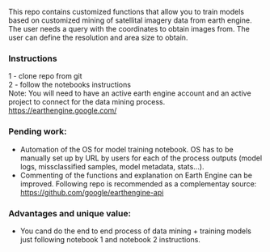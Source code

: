 This repo contains customized functions that allow you to train models based on customized mining of satellital imagery data from earth engine. The user needs a query with the coordinates to obtain images from. The user can define the resolution and area size to obtain.
### **Instructions**
1 - clone repo from git <br>
2 - follow the notebooks instructions <br>
Note: You will need to have an active earth engine account and an active project to connect for the data mining process. https://earthengine.google.com/

### **Pending work:**

- Automation of the OS for model training notebook. OS has to be manually set up by URL by users for each of the process outputs (model logs, missclassified samples, model metadata, stats...).
- Commenting of the functions and explanation on Earth Engine can be improved. Following repo is recommended as a complementay source: https://github.com/google/earthengine-api

### **Advantages and unique value:**

- You cand do the end to end process of data mining + training models just following notebook 1 and notebook 2 instructions.
